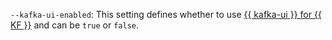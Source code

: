 `--kafka-ui-enabled`: This setting defines whether to use [{{ kafka-ui }} for {{ KF }}](../../../managed-kafka/concepts/kafka-ui.md) and can be `true` or `false`.